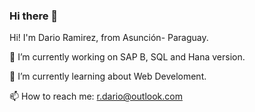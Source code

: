 ### Hi there 👋

<!--
**ramirezdario/ramirezdario** is a ✨ _special_ ✨ repository because its `README.md` (this file) appears on your GitHub profile.

Here are some ideas to get you started:

- 🔭 I’m currently working on ...
- 🌱 I’m currently learning ...
- 👯 I’m looking to collaborate on ...
- 🤔 I’m looking for help with ...
- 💬 Ask me about ...
- 📫 How to reach me: ...
- 😄 Pronouns: ...
- ⚡ Fun fact: ...
-->
Hi! I'm Dario Ramirez, from Asunción- Paraguay.

🔭 I’m currently working on SAP B, SQL and Hana version.

🌱 I’m currently learning about Web Develoment.

📫 How to reach me: r.dario@outlook.com
